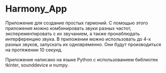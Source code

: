 # Harmony_App
Приложение для создание простых гармоний.
С помощью этого приложения можно комбинировать звуки разных частот, эксперементировать с их звучанием, а также пронаблюдать интерференцию звука.
В приложении можно использовать до 4-х разных звуков, запускать их одновременно. Они будут производиться на протяжении 10 секунд.

Приложение написано на языке Python с использованием библиотек tkinter, sounddevice и numpy.
